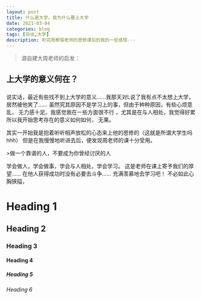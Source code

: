 ```yaml
---
layout: post
title: 什么是大学，我为什么要上大学
date: 2021-03-04
categories: blog
tags: [杂谈,大学]
description: 听完周郴保老师的思修课后的我的一些感悟···
---
```

>源自建大周老师的启发：
<h2>上大学的意义何在？</h2>
<h3></h3>
<p>
	说实话，最近有些找不到上大学的意义……我那天对L说了我有点不太想上大学，居然被他笑了……
	虽然究其原因不是学习上的事，但由于种种原因，有些心烦意乱，
	无力感十足。我感觉我在一些方面很不行
	，尤其是在与人相处，我觉得好累
	所以我开始思考存在的意义如何如何，
	无果。
</p>
<p>
	其实一开始我是抱着听听相声放松的心态来上他的思修的（这就是所谓大学生吗hhh）
	但是在我慢慢地听进去后，便发现周老师的课十分受用。
</p>
>做一个靠谱的人，不要成为你曾经讨厌的人
<p>
学会做人，学会做事，学会与人相处，学会学习。
这是老师在课上寄予我们的厚望……
在他人获得成功时没有必要去斗争……
充满羡慕地去学习吧！
不必如此心胸狭隘，

</p>
<h1>Heading 1</h1>
<h2>Heading 2</h2>
<h3>Heading 3</h3>
<h4>Heading 4</h4>
<h5>Heading 5</h5>
<h6>Heading 6</h6>














